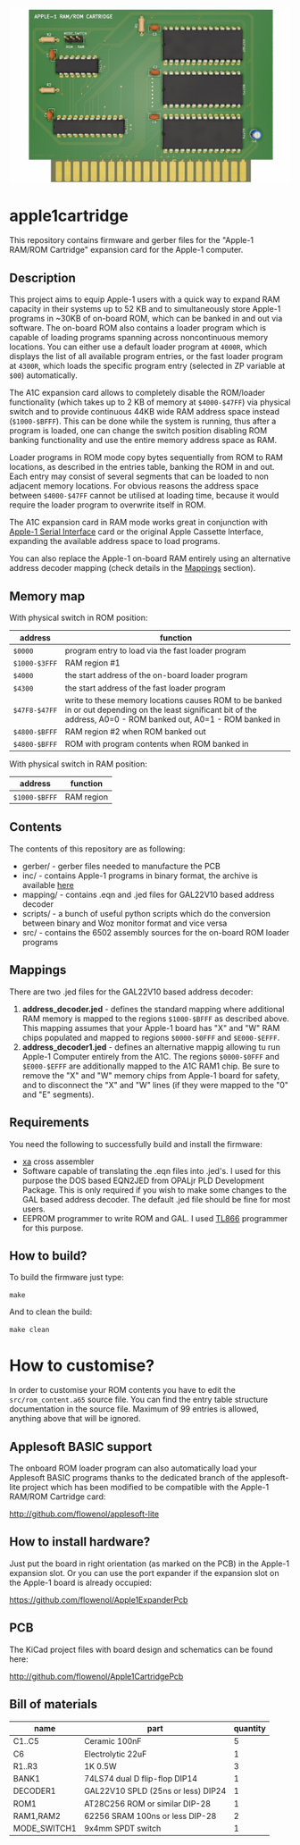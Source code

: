 ![apple1cartridge](/apple1cartridge.jpg)

# apple1cartridge

This repository contains firmware and gerber files for the "Apple-1 RAM/ROM Cartridge" expansion card for the Apple-1 computer.

## Description

This project aims to equip Apple-1 users with a quick way to expand RAM capacity in their systems up to 52 KB and to simultaneously
store Apple-1 programs in ~30KB of on-board ROM, which can be banked in and out via software. The on-board ROM also contains a loader
program which is capable of loading programs spanning across noncontinuous memory locations. You can either use a default loader
program at `4000R`, which displays the list of all available program entries, or the fast loader program at `4300R`, which loads the
specific program entry (selected in ZP variable at `$00`) automatically.

The A1C expansion card allows to completely disable the ROM/loader functionality (which takes up to 2 KB of memory at `$4000-$47FF`)
via physical switch and to provide continuous 44KB wide RAM address space instead (`$1000-$BFFF`). This can be done while the
system is running, thus after a program is loaded, one can change the switch position disabling ROM banking functionality
and use the entire memory address space as RAM.

Loader programs in ROM mode copy bytes sequentially from ROM to RAM locations, as described in the entries table, banking the ROM
in and out. Each entry may consist of several segments that can be loaded to non adjacent memory locations. For obvious reasons
the address space between `$4000-$47FF` cannot be utilised at loading time, because it would require the loader program
to overwrite itself in ROM.

The A1C expansion card in RAM mode works great in conjunction with [Apple-1 Serial Interface](http://github.com/flowenol/apple1serial)
card or the original Apple Cassette Interface, expanding the available address space to load programs.

You can also replace the Apple-1 on-board RAM entirely using an alternative address decoder mapping (check details in the [Mappings](#mappings) section).

## Memory map

With physical switch in ROM position:

| address | function |
| --- | --- |
| `$0000` | program entry to load via the fast loader program |
| `$1000-$3FFF` | RAM region #1 |
| `$4000` | the start address of the on-board loader program |
| `$4300` | the start address of the fast loader program |
| `$47F8-$47FF` | write to these memory locations causes ROM to be banked in or out depending on the least significant bit of the address, A0=0 - ROM banked out, A0=1 - ROM banked in  |
| `$4800-$BFFF` | RAM region #2 when ROM banked out |
| `$4800-$BFFF` | ROM with program contents when ROM banked in |

With physical switch in RAM position:

| address | function |
| --- | --- |
| `$1000-$BFFF` | RAM region |

## Contents

The contents of this repository are as following:

* gerber/ - gerber files needed to manufacture the PCB
* inc/ - contains Apple-1 programs in binary format, the archive is available [here](https://drive.google.com/file/d/1G0ycKSszlr45RE8Rp6eW-0qxz4MS9qDN/view?usp=sharing)
* mapping/ - contains .eqn and .jed files for GAL22V10 based address decoder
* scripts/ - a bunch of useful python scripts which do the conversion between binary and Woz monitor format and vice versa
* src/ - contains the 6502 assembly sources for the on-board ROM loader programs

## Mappings

There are two .jed files for the GAL22V10 based address decoder:

1. **address_decoder.jed** - defines the standard mapping where additional RAM memory is mapped to the regions `$1000-$BFFF` as
described above. This mapping assumes that your Apple-1 board has "X" and "W" RAM chips populated and mapped to regions
`$0000-$0FFF` and `$E000-$EFFF`.
2. **address_decoder1.jed** - defines an alternative mappig allowing tu run Apple-1 Computer entirely from the A1C. The regions
`$0000-$0FFF` and `$E000-$EFFF` are additionally mapped to the A1C RAM1 chip. Be sure to remove the "X" and "W" memory chips
from Apple-1 board for safety, and to disconnect the "X" and "W" lines (if they were mapped to the "0" and "E" segments).

## Requirements

You need the following to successfully build and install the firmware:

* [xa](https://www.floodgap.com/retrotech/xa/) cross assembler
* Software capable of translating the .eqn files into .jed's. I used for this purpose the DOS based EQN2JED from OPALjr PLD Development Package. This is only required if you wish to make some changes to the GAL based address decoder. The default .jed file should be fine for most users.
* EEPROM programmer to write ROM and GAL. I used [TL866](http://autoelectric.cn/EN/TL866_main.html) programmer for this purpose.

## How to build?

To build the firmware just type:

`make`

And to clean the build:

`make clean`

# How to customise?

In order to customise your ROM contents you have to edit the `src/rom_content.a65` source file. You can find the entry table structure
documentation in the source file. Maximum of 99 entries is allowed, anything above that will be ignored.

## Applesoft BASIC support

The onboard ROM loader program can also automatically load your Applesoft BASIC programs thanks to the dedicated branch of the
applesoft-lite project which has been modified to be compatible with the Apple-1 RAM/ROM Cartridge card:

http://github.com/flowenol/applesoft-lite

## How to install hardware?

Just put the board in right orientation (as marked on the PCB) in the Apple-1 expansion slot.
Or you can use the port expander if the expansion slot on the Apple-1 board is already occupied:

https://github.com/flowenol/Apple1ExpanderPcb

## PCB

The KiCad project files with board design and schematics can be found here:

http://github.com/flowenol/Apple1CartridgePcb


## Bill of materials

| name | part | quantity |
| --- | --- | --- |
| C1..C5  | Ceramic 100nF | 5 |
| C6      | Electrolytic 22uF | 1 |
| R1..R3  | 1K 0.5W       | 3 |
| BANK1   | 74LS74 dual D flip-flop DIP14 | 1 |
| DECODER1  | GAL22V10 SPLD (25ns or less) DIP24 | 1 |
| ROM1      | AT28C256 ROM or similar DIP-28 | 1 |
| RAM1,RAM2 | 62256 SRAM 100ns or less DIP-28 | 2 |
| MODE_SWITCH1 | 9x4mm SPDT switch | 1 |
